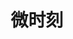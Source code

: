 ---
description: 纯吐槽，吃饭吐槽，购物吐槽。俗人三件套。
layout: post
results:
- primaryGenreName: Lifestyle
  version: '1.1.0'
  trackViewUrl: https://itunes.apple.com/cn/app/wei-shi-ke/id658668371?mt=8&uo=4
  artworkUrl100: http://a145.phobos.apple.com/us/r1000/034/Purple2/v4/59/29/c1/5929c12c-7a01-5519-7270-86f8f9318edb/mzl.iasxuuew.png
  artworkUrl60: http://a891.phobos.apple.com/us/r1000/003/Purple6/v4/2a/2d/88/2a2d88dd-54f8-e5a8-73b0-5a373512b900/icon-57.png
  sellerName: CBD Online Co.Ltd
  supportedDevices:
  - iPodTouchFifthGen
  - iPhone-3GS
  - iPodTouchThirdGen
  - iPhone4S
  - iPadFourthGen
  - iPad2Wifi
  - iPhone4
  - iPadThirdGen4G
  - iPadThirdGen
  - iPadMini
  - iPad23G
  - iPhone5
  - iPadWifi
  - iPadMini4G
  - iPad3G
  - iPodTouchourthGen
  - iPadFourthGen4G
  genres:
  - 生活
  - 导航
  trackName: 微时刻
  description: '微时刻（Wement），一款很贴心的移动生活应用


    清晨：上班路上，吐故纳新心情好；

    中午：午餐吃啥，轻松选择不发愁；

    晚上：特色小店，购物约会很丰富；


    微时刻，陪你每时每刻~'
  price: 0
  trackId: 658668371
  releaseDate: '2013-07-12T07:24:14Z'
  screenshotUrls:
  - http://a3.mzstatic.com/us/r1000/010/Purple/v4/c9/0f/39/c90f397f-817d-9518-65d0-127fe829e72d/mzl.iisguxxa.1136x1136-75.jpg
  - http://a3.mzstatic.com/us/r1000/019/Purple4/v4/52/a2/17/52a217c3-bc85-6149-3a23-9f0bcda9af7a/mzl.npagsewd.1136x1136-75.jpg
  - http://a3.mzstatic.com/us/r1000/005/Purple4/v4/a7/51/49/a7514961-7b9e-77d0-88fd-ca58d632c673/mzl.qtjudbad.1136x1136-75.jpg
  - http://a5.mzstatic.com/us/r1000/009/Purple4/v4/da/0b/45/da0b45dc-26b1-a82f-2a4a-10421dfc91af/mzl.dfyiqvro.1136x1136-75.jpg
  - http://a5.mzstatic.com/us/r1000/046/Purple/v4/e5/35/98/e53598b0-013b-cb82-1027-8055d91ef7b4/mzl.nvxhqfqa.1136x1136-75.jpg
  artistViewUrl: https://itunes.apple.com/cn/artist/cbd-online-co.ltd/id543180682?uo=4
  primaryGenreId: 6012
  kind: software
  fileSizeBytes: '6275918'
  bundleId: com.cbd.wetime
  trackContentRating: 17+
  artistName: CBD Online Co.Ltd
  trackCensoredName: 微时刻
  isGameCenterEnabled: false
  contentAdvisoryRating: 17+
  languageCodesISO2A:
  - EN
  - ZH
  features: &a []
  wrapperType: software
  artworkUrl512: http://a145.phobos.apple.com/us/r1000/034/Purple2/v4/59/29/c1/5929c12c-7a01-5519-7270-86f8f9318edb/mzl.iasxuuew.png
  formattedPrice: 免费
  artistId: 543180682
  genreIds:
  - '6012'
  - '6010'
  currency: CNY
  ipadScreenshotUrls: *a
category: 生活
tags: tag1
resultCount: 1
title: 微时刻

---